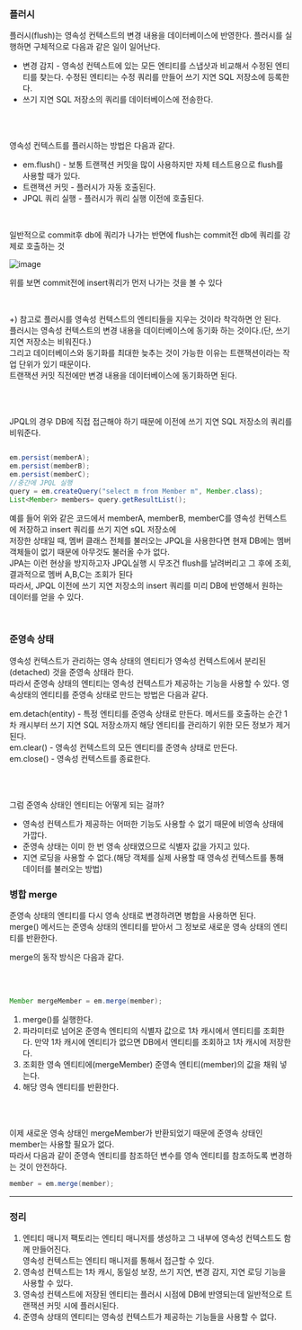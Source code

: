### 플러시

플러시(flush)는 영속성 컨텍스트의 변경 내용을 데이터베이스에 반영한다. 플러시를 실행하면 구체적으로 다음과 같은 일이 일어난다.

* 변경 감지 - 영속성 컨텍스트에 있는 모든 엔티티를 스냅샷과 비교해서 수정된 엔티티를 찾는다. 수정된 엔티티는 수정 쿼리를 만들어 쓰기 지연 SQL 저장소에 등록한다.
* 쓰기 지연 SQL 저장소의 쿼리를 데이터베이스에 전송한다.

<br/><br/>

영속성 컨텍스트를 플러시하는 방법은 다음과 같다.
* em.flush() - 보통 트랜잭션 커밋을 많이 사용하지만 자체 테스트용으로 flush를 사용할 때가 있다.
* 트랜잭션 커밋 - 플러시가 자동 호출된다.
* JPQL 쿼리 실행 - 플러시가 쿼리 실행 이전에 호출된다.

<br/>

일반적으로 commit후 db에 쿼리가 나가는 반면에 flush는 commit전 db에 쿼리를 강제로 호출하는 것

![image](https://user-images.githubusercontent.com/78454649/203839855-e4a067d9-ec76-4c32-8513-e507e10b083b.png)

위를 보면 commit전에 insert쿼리가 먼저 나가는 것을 볼 수 있다



<br/>


+) 참고로 플러시를 영속성 컨텍스트의 엔티티들을 지우는 것이라 착각하면 안 된다. <br/>
플러시는 영속성 컨텍스트의 변경 내용을 데이터베이스에 동기화 하는 것이다.(단, 쓰기 지연 저장소는 비워진다.)  <br/>
그리고 데이터베이스와 동기화를 최대한 늦추는 것이 가능한 이유는 트랜잭션이라는 작업 단위가 있기 때문이다. <br/>
트랜잭션 커밋 직전에만 변경 내용을 데이터베이스에 동기화하면 된다.

<br/><br/>

JPQL의 경우 DB에 직접 접근해야 하기 때문에 이전에 쓰기 지연 SQL 저장소의 쿼리를 비워준다.

```java

em.persist(memberA);
em.persist(memberB);
em.persist(memberC);
//중간에 JPQL 실행
query = em.createQuery("select m from Member m", Member.class);
List<Member> members= query.getResultList();

```

예를 들어 위와 같은 코드에서 memberA, memberB, memberC를 영속성 컨텍스트에 저장하고 insert 쿼리를 쓰기 지연 sQL 저장소에 <br/>
저장한 상태일 때, 멤버 클래스 전체를 불러오는 JPQL을 사용한다면 현재 DB에는 멤버 객체들이 없기 때문에 아무것도 불러올 수가 없다. <br/>
JPA는 이런 현상을 방지하고자 JPQL실행 시 무조건 flush를 날려버리고 그 후에 조회, 결과적으로 멤버 A,B,C는 조회가 된다 <br/>
따라서, JPQL 이전에 쓰기 지연 저장소의 insert 쿼리를 미리 DB에 반영해서 원하는 데이터를 얻을 수 있다. 

<br/>

### 준영속 상태

영속성 컨텍스트가 관리하는 영속 상태의 엔티티가 영속성 컨텍스트에서 분리된(detached) 것을 준영속 상태라 한다.  <br/>
따라서 준영속 상태의 엔티티는 영속성 컨텍스트가 제공하는 기능을 사용할 수 있다. 영속상태의 엔티티를 준영속 상태로 만드는 방법은 다음과 같다. <br/>

em.detach(entity) - 특정 엔티티를 준영속 상태로 만든다. 메서드를 호출하는 순간 1차 캐시부터 쓰기 지연 SQL 저장소까지 해당 엔티티를 관리하기 위한 모든 정보가 제거된다.<br/>
em.clear() - 영속성 컨텍스트의 모든 엔티티를 준영속 상태로 만든다.<br/>
em.close() - 영속성 컨텍스트를 종료한다.<br/>

<br/><br/>

그럼 준영속 상태인 엔티티는 어떻게 되는 걸까?
<br/>
* 영속성 컨텍스트가 제공하는 어떠한 기능도 사용할 수 없기 때문에 비영속 상태에 가깝다.
* 준영속 상태는 이미 한 번 영속 상태였으므로 식별자 값을 가지고 있다.
* 지연 로딩을 사용할 수 없다.(해당 객체를 실제 사용할 때 영속성 컨텍스트를 통해 데이터를 불러오는 방법)

### 병합 merge

준영속 상태의 엔티티를 다시 영속 상태로 변경하려면 병합을 사용하면 된다. <br/>
merge() 메서드는 준영속 상태의 엔티티를 받아서 그 정보로 새로운 영속 상태의 엔티티를 반환한다. 

merge의 동작 방식은 다음과 같다.

<br/><br/>

```java
Member mergeMember = em.merge(member);

```

1. merge()를 실행한다.
2. 파라미터로 넘어온 준영속 엔티티의 식별자 값으로 1차 캐시에서 엔티티를 조회한다. 만약 1차 캐시에 엔티티가 없으면 DB에서 엔티티를 조회하고 1차 캐시에 저장한다.
3. 조회한 영속 엔티티에(mergeMember) 준영속 엔티티(member)의 값을 채워 넣는다.
4. 해당 영속 엔티티를 반환한다.

<br/><br/>

이제 새로운 영속 상태인 mergeMember가 반환되었기 때문에 준영속 상태인 member는 사용할 필요가 없다. <br/>
따라서 다음과 같이 준영속 엔티티를 참조하던 변수를 영속 엔티티를 참조하도록 변경하는 것이 안전하다.

```java
member = em.merge(member);

```

---

### 정리

1. 엔티티 매니저 팩토리는 엔티티 매니저를 생성하고 그 내부에 영속성 컨텍스트도 함께 만들어진다. <br/>
영속성 컨텍스트는 엔티티 매니저를 통해서 접근할 수 있다.
2. 영속성 컨텍스트는 1차 캐시, 동일성 보장, 쓰기 지연, 변경 감지, 지연 로딩 기능을 사용할 수 있다. <br/>
3. 영속성 컨텍스트에 저장된 엔티티는 플러시 시점에 DB에 반영되는데 일반적으로 트랜잭션 커밋 시에 플러시된다. <br/>
4. 준영속 상태의 엔티티는 영속성 컨텍스트가 제공하는 기능들을 사용할 수 없다. <br/>

